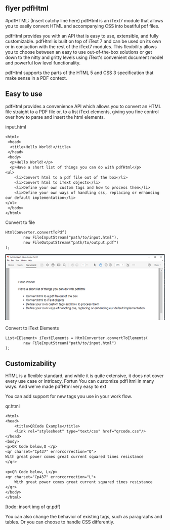 flyer pdfHtml
-------------
#pdfHTML: (Insert catchy line here) 
pdfHtml is an iText7 module that allows you to easily convert HTML and accompanying CSS into beatiful pdf files.

pdfHtml provides you with an API that is easy to use, extensible, and fully customizable. pdfHtml is built on top of iText 7 and can be used on its own or in conjuction with the rest of the iText7 modules. This flexibility allows you to choose between an easy to use out-of-the-box solutions or get down to the nitty and gritty levels using iText's convenient document model and powerful low level functionality.

pdfHtml supports the parts of the HTML 5 and CSS 3 specification that make sense in a PDF context.

## Easy to use

pdfHtml provides a convenience API which allows you to convert an HTML file straight to a PDF file or, to a list iText elements, giving you fine control over how to parse and insert the html elements.

input.html
```
<html>
 <head>
  <title>Hello World!</title>
 </head>
 <body>
  <p>Hello World!</p>
  <p>Have a short list of things you can do with pdfHtml</p>
<ul>
    <li>Convert html to a pdf file out of the box</li>
    <li>Convert html to iText objects</li>
    <li>Define your own custom tags and how to process them</li>
    <li>Define your own ways of handling css, replacing or enhancing our default implementation</li>
</ul>
 </body>
</html>
```

Convert to file
```
HtmlConverter.convertToPdf(
        new FileInputStream("path/to/input.html"),
        new FileOutputStream("path/to/output.pdf")
);
```

![Hello World pdf Output][hello_world]

Convert to iText Elements
```
List<IElement> iTextElements = HtmlConverter.convertToElements(
        new FileInputStream("path/to/input.html")
);
```

## Customizability

HTML is a flexible standard, and while it is quite extensive, it does not cover every use case or intricacy. Fortun
You can customize pdfHtml in many ways. And we've made pdfHtml very easy to ext

You can add support for new tags you use in your work flow. 

qr.html
```
<html>
<head>
    <title>QRCode Example</title>
    <link rel="stylesheet" type="text/css" href="qrcode.css"/>
</head>
<body>
<p>QR Code below,Q </p>
<qr charset="Cp437" errorcorrection="Q">
With great power comes great current squared times resistance
</qr>

<p>QR Code below, L</p>
<qr charset="Cp437" errorcorrection="L">
    With great power comes great current squared times resistance
</qr>
</body>
</html>
```

[todo: insert img of qr.pdf]

You can also change the behavior of existing tags, such as paragraphs and tables. Or you can choose to handle CSS differently. 


[hello_world]: Images/HelloWorld_Output.png "Hello World output"